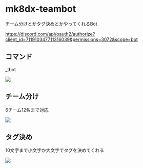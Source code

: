 # mk8dx-teambot
チーム分けとかタグ決めとかやってくれるBot

https://discord.com/api/oauth2/authorize?client_id=711910347711316039&permissions=3072&scope=bot

## コマンド

_tbot

![](https://i.imgur.com/ftk7mP0.png)

## チーム分け

6チーム12名まで対応

![](https://i.imgur.com/Fi3NdCd.png)

## タグ決め

10文字まで小文字か大文字でタグを決めてくれる

![](https://i.imgur.com/HpIeJW0.png)

